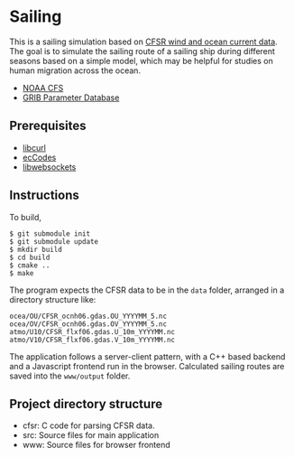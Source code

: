 # Sailing
This is a sailing simulation based on [CFSR wind and ocean current data](https://nomads.ncdc.noaa.gov/data/). The goal is to simulate the sailing route of a sailing ship during different seasons based on a simple model, which may be helpful for studies on human migration across the ocean.

* [NOAA CFS](https://www.ncdc.noaa.gov/data-access/model-data/model-datasets/climate-forecast-system-version2-cfsv2)
* [GRIB Parameter Database](https://apps.ecmwf.int/codes/grib/param-db/)

## Prerequisites

* [libcurl](https://curl.haxx.se/libcurl/)
* [ecCodes](https://confluence.ecmwf.int//display/ECC/ecCodes+Home)
* [libwebsockets](https://libwebsockets.org/)

## Instructions

To build,
```console
$ git submodule init
$ git submodule update
$ mkdir build
$ cd build
$ cmake ..
$ make
```

The program expects the CFSR data to be in the `data` folder, arranged in a directory structure like:
```
ocea/OU/CFSR_ocnh06.gdas.OU_YYYYMM_5.nc
ocea/OV/CFSR_ocnh06.gdas.OV_YYYYMM_5.nc
atmo/U10/CFSR_flxf06.gdas.U_10m_YYYYMM.nc
atmo/V10/CFSR_flxf06.gdas.V_10m_YYYYMM.nc
```

The application follows a server-client pattern, with a C++ based backend and a Javascript frontend run in the browser. Calculated sailing routes are saved into the `www/output` folder.

## Project directory structure
* cfsr: C code for parsing CFSR data.
* src: Source files for main application
* www: Source files for browser frontend

